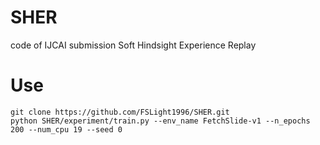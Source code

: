 # SHER
code of IJCAI submission Soft Hindsight Experience Replay 


# Use
```
git clone https://github.com/FSLight1996/SHER.git
python SHER/experiment/train.py --env_name FetchSlide-v1 --n_epochs 200 --num_cpu 19 --seed 0

```
